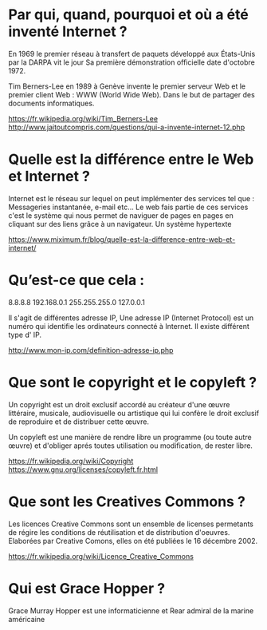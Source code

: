 # Par qui, quand, pourquoi et où a été inventé Internet ?

En 1969  le premier réseau à transfert de paquets développé aux États-Unis par la DARPA vit le jour  Sa première démonstration officielle date d'octobre 1972.

Tim Berners-Lee en 1989 à Genève invente le premier serveur Web et le premier client Web : WWW (World Wide Web). Dans le but de partager des documents informatiques.

https://fr.wikipedia.org/wiki/Tim_Berners-Lee
http://www.jaitoutcompris.com/questions/qui-a-invente-internet-12.php

# Quelle est la différence entre le Web et Internet ?

Internet est le réseau sur lequel on peut implémenter des services tel que :
Messageries instantanée, e-mail etc...
Le web fais partie de ces services c'est le système qui nous permet de naviguer de pages en pages en cliquant sur des liens grâce à un navigateur.
Un système hypertexte

https://www.miximum.fr/blog/quelle-est-la-difference-entre-web-et-internet/

# Qu’est-ce que cela :
8.8.8.8
192.168.0.1
255.255.255.0
127.0.0.1

Il s'agit de différentes adresse IP, Une adresse IP (Internet Protocol) est un numéro qui identifie les ordinateurs connecté à Internet.  Il existe différent type d' IP.

http://www.mon-ip.com/definition-adresse-ip.php

# Que sont le copyright et le copyleft ?

Un copyright est un droit exclusif accordé au créateur d'une œuvre littéraire, musicale, audiovisuelle ou artistique qui lui confère le droit exclusif de reproduire et de distribuer cette œuvre.

Un copyleft est une manière de rendre libre un programme (ou toute autre œuvre) et d'obliger aprés toutes
utilisation ou modification, de rester libre.

https://fr.wikipedia.org/wiki/Copyright
https://www.gnu.org/licenses/copyleft.fr.html

# Que sont les Creatives Commons ?

Les licences Creative Commons sont un ensemble de licenses permetants de régire les conditions de réutilisation et de distribution d'oeuvres. Elaborées par Creative Comons, elles on été publiées le 16 décembre 2002.

https://fr.wikipedia.org/wiki/Licence_Creative_Commons

# Qui est Grace Hopper ?

Grace Murray Hopper est une informaticienne et  Rear admiral de la marine américaine